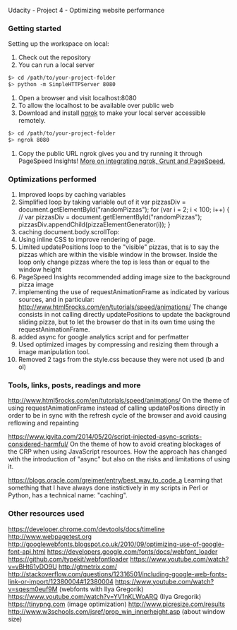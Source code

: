 Udacity - Project 4 - Optimizing website performance
### Getting started

Setting up the workspace on local:

1. Check out the repository
1. You can run a local server

  ```bash
  $> cd /path/to/your-project-folder
  $> python -m SimpleHTTPServer 8080
  ```

1. Open a browser and visit localhost:8080
1. To allow the localhost to be available over public web
1. Download and install [ngrok](https://ngrok.com/) to make your local server accessible remotely.

  ``` bash
  $> cd /path/to/your-project-folder
  $> ngrok 8080
  ```

1. Copy the public URL ngrok gives you and try running it through PageSpeed Insights! [More on integrating ngrok, Grunt and PageSpeed.](http://www.jamescryer.com/2014/06/12/grunt-pagespeed-and-ngrok-locally-testing/)

### Optimizations performed

01. Improved loops by caching variables
02. Simplified loop by taking variable out of it
	    var pizzasDiv = document.getElementById("randomPizzas");
            for (var i = 2; i < 100; i++) {
              // var pizzasDiv = document.getElementById("randomPizzas");
              pizzasDiv.appendChild(pizzaElementGenerator(i));
            }
05. caching document.body.scrollTop: 
06. Using inline CSS to improve rendering of page.
07. Limited updatePositions loop to the "visible" pizzas, that is to say the pizzas which are within the visible window in the 
    browser. Inside the loop only change pizzas where the top is less than or equal to the window height
08. PageSpeed Insights recommended adding image size to the background pizza image
09. implementing the use of requestAnimationFrame as indicated by various sources, and in particular:
    http://www.html5rocks.com/en/tutorials/speed/animations/
    The change consists in not calling directly updatePositions to update the background sliding pizza, but to 
    let the browser do that in its own time using the requestAnimationFrame.
10. added async for google analytics script and for perfmatter
11. Used optimized images by compressing and resizing them through a image manipulation tool.
12. Removed 2 tags from the style.css because they were not used (b and ol)

### Tools, links, posts, readings and more

http://www.html5rocks.com/en/tutorials/speed/animations/
On the theme of using requestAnimationFrame instead of calling updatePositions directly
in order to be in sync with the refresh cycle of the browser and avoid causing reflowing and repainting

https://www.igvita.com/2014/05/20/script-injected-async-scripts-considered-harmful/
On the theme of how to avoid creating blockages of the CRP when using JavaScript resources.
How the approach has changed with the introduction of "async" but also on the risks and limitations
of using it.

https://blogs.oracle.com/greimer/entry/best_way_to_code_a
Learning that something that I have always done instictively in my scripts in Perl or Python, has a technical name: "caching". 


### Other resources used 

https://developer.chrome.com/devtools/docs/timeline
http://www.webpagetest.org
http://googlewebfonts.blogspot.co.uk/2010/09/optimizing-use-of-google-font-api.html
https://developers.google.com/fonts/docs/webfont_loader
https://github.com/typekit/webfontloader 
https://www.youtube.com/watch?v=vBHt61yDO9U 
http://gtmetrix.com/ 
http://stackoverflow.com/questions/12316501/including-google-web-fonts-link-or-import/12380004#12380004 
https://www.youtube.com/watch?v=sqesm0euf9M (webfonts with Ilya Gregorik)
https://www.youtube.com/watch?v=YV1nKLWoARQ (Ilya Gregorik)
https://tinypng.com (image optimization)
http://www.picresize.com/results
http://www.w3schools.com/jsref/prop_win_innerheight.asp (about window size)



